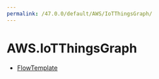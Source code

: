 ```yaml
---
permalink: /47.0.0/default/AWS/IoTThingsGraph/
---
```


# AWS.IoTThingsGraph



* [FlowTemplate](FlowTemplate.md)